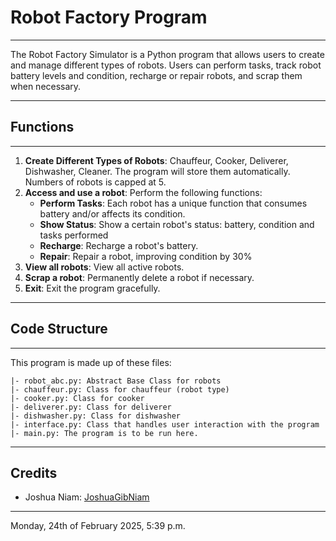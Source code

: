 # Robot Factory Program

---

The Robot Factory Simulator is a Python program that allows users to create and manage different types
of robots. Users can perform tasks, track robot battery levels and condition, recharge
or repair robots, and scrap them when necessary. 

---

## Functions
 
---

1. **Create Different Types of Robots**: Chauffeur, Cooker, Deliverer, Dishwasher, 
Cleaner. The program will store them automatically. Numbers of robots is capped at 5.
2. **Access and use a robot**: Perform the following functions:
   - **Perform Tasks**: Each robot has a unique function that consumes battery and/or 
   affects its condition.
   - **Show Status**: Show a certain robot's status: battery, condition and tasks performed
   - **Recharge**: Recharge a robot's battery.
   - **Repair**: Repair a robot, improving condition by 30%
3. **View all robots**: View all active robots.
4. **Scrap a robot**: Permanently delete a robot if necessary.
5. **Exit**: Exit the program gracefully.

---

## Code Structure

---

This program is made up of these files:
```
|- robot_abc.py: Abstract Base Class for robots
|- chauffeur.py: Class for chauffeur (robot type)
|- cooker.py: Class for cooker
|- deliverer.py: Class for deliverer 
|- dishwasher.py: Class for dishwasher
|- interface.py: Class that handles user interaction with the program
|- main.py: The program is to be run here.
```

---

## Credits
- Joshua Niam: [JoshuaGibNiam](https://github.com/JoshuaGibNiam)

---

Monday, 24th of February 2025, 5:39 p.m.